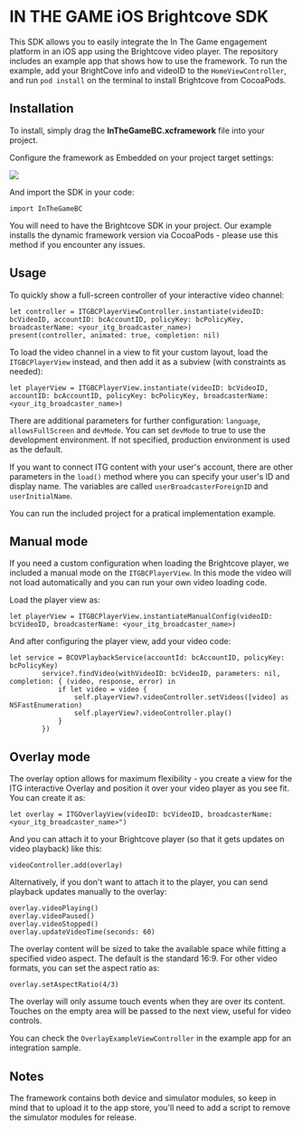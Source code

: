 # IN THE GAME iOS Brightcove SDK

This SDK allows you to easily integrate the In The Game engagement platform in an iOS app using the Brightcove video player.
The repository includes an example app that shows how to use the framework.
To run the example, add your BrightCove info and videoID to the `HomeViewController`, and run `pod install` on the terminal to install Brightcove from CocoaPods.


## Installation

To install, simply drag the **InTheGameBC.xcframework** file into your project. 

Configure the framework as Embedded on your project target settings:

![](https://i.imgur.com/kC2i1xe.png)

And import the SDK in your code:

`import InTheGameBC`

You will need to have the Brightcove SDK in your project. Our example installs the dynamic framework version via CocoaPods - please use this method if you encounter any issues.

## Usage

To quickly show a full-screen controller of your interactive video channel:

```
let controller = ITGBCPlayerViewController.instantiate(videoID: bcVideoID, accountID: bcAccountID, policyKey: bcPolicyKey, broadcasterName: <your_itg_broadcaster_name>)
present(controller, animated: true, completion: nil)
```

To load the video channel in a view to fit your custom layout, load the `ITGBCPlayerView` instead, and then add it as a subview (with constraints as needed): 

```
let playerView = ITGBCPlayerView.instantiate(videoID: bcVideoID, accountID: bcAccountID, policyKey: bcPolicyKey, broadcasterName: <your_itg_broadcaster_name>)
```

There are additional parameters for further configuration: `language`, `allowsFullScreen` and `devMode`.
You can set `devMode` to true to use the development environment. If not specified, production environment is used as the default.

If you want to connect ITG content with your user's account, there are other parameters in the `load()` method where you can specify your user's ID and display name. The variables are called `userBroadcasterForeignID` and `userInitialName`.

You can run the included project for a pratical implementation example.

## Manual mode

If you need a custom configuration when loading the Brightcove player, we included a manual mode on the `ITGBCPlayerView`. In this mode the video will not load automatically and you can run your own video loading code.

Load the player view as:
```
let playerView = ITGBCPlayerView.instantiateManualConfig(videoID: bcVideoID, broadcasterName: <your_itg_broadcaster_name>)
```
And after configuring the player view, add your video code:
```
let service = BCOVPlaybackService(accountId: bcAccountID, policyKey: bcPolicyKey)
        service?.findVideo(withVideoID: bcVideoID, parameters: nil, completion: { (video, response, error) in
            if let video = video {
                self.playerView?.videoController.setVideos([video] as NSFastEnumeration)
                self.playerView?.videoController.play()
            }
        })
```
## Overlay mode

The overlay option allows for maximum flexibility - you create a view for the ITG interactive Overlay and position it over your video player as you see fit.
You can create it as:
```
let overlay = ITGOverlayView(videoID: bcVideoID, broadcasterName: <your_itg_broadcaster_name>")
```
And you can attach it to your Brightcove player (so that it gets updates on video playback) like this:
```
videoController.add(overlay)
```
Alternatively, if you don't want to attach it to the player, you can send playback updates manually to the overlay:
```
overlay.videoPlaying()
overlay.videoPaused()
overlay.videoStopped()
overlay.updateVideoTime(seconds: 60)
```

The overlay content will be sized to take the available space while fitting a specified video aspect. The default is the standard 16:9. For other video formats, you can set the aspect ratio as:
```
overlay.setAspectRatio(4/3)
```

The overlay will only assume touch events when they are over its content. Touches on the empty area will be passed to the next view, useful for video controls.

You can check the `OverlayExampleViewController` in the example app for an integration sample.

## Notes

The framework contains both device and simulator modules, so keep in mind that to upload it to the app store, you'll need to add a script to remove the simulator modules for release.
